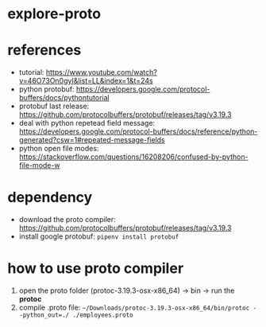 # explore-proto

# references
* tutorial: https://www.youtube.com/watch?v=46O73On0gyI&list=LL&index=1&t=24s
* python protobuf: https://developers.google.com/protocol-buffers/docs/pythontutorial
* protobuf last release: https://github.com/protocolbuffers/protobuf/releases/tag/v3.19.3
* deal with python repetead field message: https://developers.google.com/protocol-buffers/docs/reference/python-generated?csw=1#repeated-message-fields
* python open file modes: https://stackoverflow.com/questions/16208206/confused-by-python-file-mode-w

# dependency
* download the proto compiler: https://github.com/protocolbuffers/protobuf/releases/tag/v3.19.3
* install google protobuf: `pipenv install protobuf`
# how to use proto compiler
1. open the proto folder (protoc-3.19.3-osx-x86_64) -> bin -> run the **protoc**
2. compile .proto file: `~/Downloads/protoc-3.19.3-osx-x86_64/bin/protoc --python_out=./ ./employees.proto`